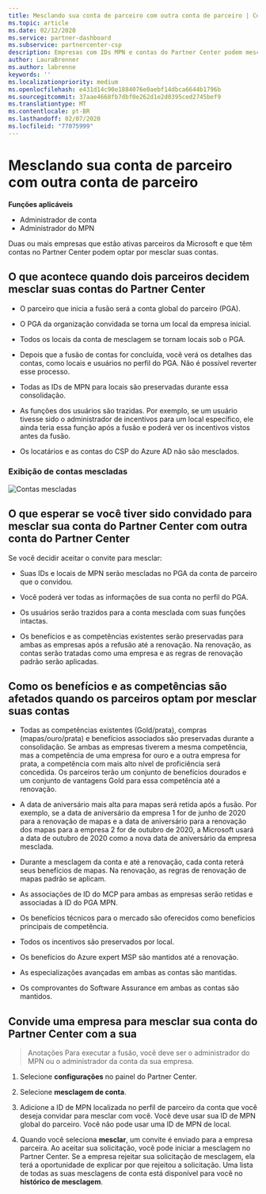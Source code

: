 ```yaml
---
title: Mesclando sua conta de parceiro com outra conta de parceiro | Centro de parceiros
ms.topic: article
ms.date: 02/12/2020
ms.service: partner-dashboard
ms.subservice: partnercenter-csp
description: Empresas com IDs MPN e contas do Partner Center podem mesclar suas contas.
author: LauraBrenner
ms.author: labrenne
keywords: ''
ms.localizationpriority: medium
ms.openlocfilehash: e431d14c90e1884076e0aebf14dbca6644b1796b
ms.sourcegitcommit: 37aae4668fb7dbf0e262d1e2d0395ced2745bef9
ms.translationtype: MT
ms.contentlocale: pt-BR
ms.lasthandoff: 02/07/2020
ms.locfileid: "77075999"
---
```

# <a name="merging-your-partner-account-with-another-partner-account"></a>Mesclando sua conta de parceiro com outra conta de parceiro

**Funções aplicáveis**

- Administrador de conta
- Administrador do MPN

Duas ou mais empresas que estão ativas parceiros da Microsoft e que têm contas no Partner Center podem optar por mesclar suas contas. 

## <a name="what-happens-when-two-partners-decide-to-merge-their-partner-center-accounts"></a>O que acontece quando dois parceiros decidem mesclar suas contas do Partner Center

- O parceiro que inicia a fusão será a conta global do parceiro (PGA). 

- O PGA da organização convidada se torna um local da empresa inicial.  

- Todos os locais da conta de mesclagem se tornam locais sob o PGA. 

- Depois que a fusão de contas for concluída, você verá os detalhes das contas, como locais e usuários no perfil do PGA. Não é possível reverter esse processo. 

- Todas as IDs de MPN para locais são preservadas durante essa consolidação. 

- As funções dos usuários são trazidas. Por exemplo, se um usuário tivesse sido o administrador de incentivos para um local específico, ele ainda teria essa função após a fusão e poderá ver os incentivos vistos antes da fusão. 

- Os locatários e as contas do CSP do Azure AD não são mesclados.

### <a name="view-of-merged-accounts"></a>Exibição de contas mescladas

![Contas mescladas](images/accountmerge1.png)

## <a name="what-to-expect-if-you-have-been-invited-to-merge-your-partner-center-account-with-another-partner-center-account"></a>O que esperar se você tiver sido convidado para mesclar sua conta do Partner Center com outra conta do Partner Center

Se você decidir aceitar o convite para mesclar:

- Suas IDs e locais de MPN serão mescladas no PGA da conta de parceiro que o convidou. 

- Você poderá ver todas as informações de sua conta no perfil do PGA.

- Os usuários serão trazidos para a conta mesclada com suas funções intactas.

- Os benefícios e as competências existentes serão preservadas para ambas as empresas após a refusão até a renovação. Na renovação, as contas serão tratadas como uma empresa e as regras de renovação padrão serão aplicadas.  

## <a name="how-benefits-and-competencies-are-affected-when-partners-elect-to-merge-their-accounts"></a>Como os benefícios e as competências são afetados quando os parceiros optam por mesclar suas contas

- Todas as competências existentes (Gold/prata), compras (mapas/ouro/prata) e benefícios associados são preservadas durante a consolidação. Se ambas as empresas tiverem a mesma competência, mas a competência de uma empresa for ouro e a outra empresa for prata, a competência com mais alto nível de proficiência será concedida. Os parceiros terão um conjunto de benefícios dourados e um conjunto de vantagens Gold para essa competência até a renovação.

- A data de aniversário mais alta para mapas será retida após a fusão. Por exemplo, se a data de aniversário da empresa 1 for de junho de 2020 para a renovação de mapas e a data de aniversário para a renovação dos mapas para a empresa 2 for de outubro de 2020, a Microsoft usará a data de outubro de 2020 como a nova data de aniversário da empresa mesclada.

- Durante a mesclagem da conta e até a renovação, cada conta reterá seus benefícios de mapas. Na renovação, as regras de renovação de mapas padrão se aplicam.  

- As associações de ID do MCP para ambas as empresas serão retidas e associadas à ID do PGA MPN.

- Os benefícios técnicos para o mercado são oferecidos como benefícios principais de competência.  

- Todos os incentivos são preservados por local. 

- Os benefícios do Azure expert MSP são mantidos até a renovação. 

- As especializações avançadas em ambas as contas são mantidas. 

- Os comprovantes do Software Assurance em ambas as contas são mantidos.

## <a name="invite-a-company-to-merge-its-partner-center-account-with-yours"></a>Convide uma empresa para mesclar sua conta do Partner Center com a sua 

>Anotações Para executar a fusão, você deve ser o administrador do MPN ou o administrador da conta da sua empresa.

1. Selecione **configurações** no painel do Partner Center.

2. Selecione **mesclagem de conta**.

3. Adicione a ID de MPN localizada no perfil de parceiro da conta que você deseja convidar para mesclar com você. Você deve usar sua ID de MPN global do parceiro. Você não pode usar uma ID de MPN de local.

4. Quando você seleciona **mesclar**, um convite é enviado para a empresa parceira. Ao aceitar sua solicitação, você pode iniciar a mesclagem no Partner Center. Se a empresa rejeitar sua solicitação de mesclagem, ela terá a oportunidade de explicar por que rejeitou a solicitação. Uma lista de todas as suas mesclagens de conta está disponível para você no **histórico de mesclagem**.




